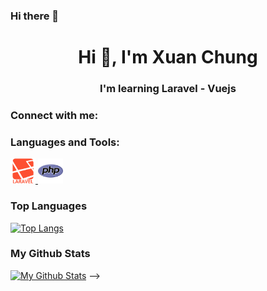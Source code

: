 ### Hi there 👋
<h1 align="center">Hi 👋, I'm Xuan Chung</h1>
<h3 align="center">I'm learning Laravel - Vuejs</h3>

<h3 align="left">Connect with me:</h3>
<p align="left">
</p>

<h3 align="left">Languages and Tools:</h3>
<p align="left"> <a href="https://laravel.com/" target="_blank" rel="noreferrer"> <img src="https://raw.githubusercontent.com/devicons/devicon/master/icons/laravel/laravel-plain-wordmark.svg" alt="laravel" width="40" height="40"/> </a> <a href="https://www.php.net" target="_blank" rel="noreferrer"> <img src="https://raw.githubusercontent.com/devicons/devicon/master/icons/php/php-original.svg" alt="php" width="40" height="40"/> </a> </p>

<!--
**xcsenpai2k/xcsenpai2k** is a ✨ _special_ ✨ repository because its `README.md` (this file) appears on your GitHub profile.

Here are some ideas to get you started:

- 🔭 I’m currently working on ...
- 🌱 I’m currently learning ...
- 👯 I’m looking to collaborate on ...
- 🤔 I’m looking for help with ...
- 💬 Ask me about ...
- 📫 How to reach me: ...
- 😄 Pronouns: ...
- ⚡ Fun fact: ...
-->
### Top Languages
[![Top Langs](https://github-readme-stats.vercel.app/api/top-langs/?username=xcsenpai2k&layout=compact&theme=dark)](https://github.com/xcsenpai2k/xcsenpai2k)

### My Github Stats

[![My Github Stats](https://github-readme-stats.vercel.app/api?username=xcsenpai2k&show_icons=true&title_color=fff&icon_color=79ff97&text_color=9f9f9f&bg_color=151515)](https://github.com/xcsenpai2k)
-->

